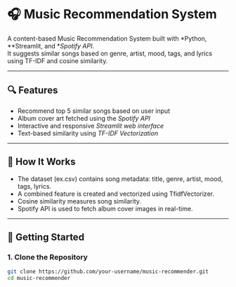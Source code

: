 # 🎧 Music Recommendation System

A content-based Music Recommendation System built with *Python, **Streamlit, and **Spotify API*.  
It suggests similar songs based on genre, artist, mood, tags, and lyrics using TF-IDF and cosine similarity.

---

## 🔍 Features

- Recommend top 5 similar songs based on user input
- Album cover art fetched using the *Spotify API*
- Interactive and responsive *Streamlit web interface*
- Text-based similarity using *TF-IDF Vectorization*

---

## 🧠 How It Works

- The dataset (ex.csv) contains song metadata: title, genre, artist, mood, tags, lyrics.
- A combined feature is created and vectorized using TfidfVectorizer.
- Cosine similarity measures song similarity.
- Spotify API is used to fetch album cover images in real-time.

---

## 🚀 Getting Started

### 1. Clone the Repository

```bash
git clone https://github.com/your-username/music-recommender.git
cd music-recommender
